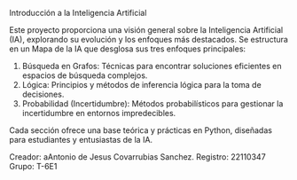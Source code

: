 Introducción a la Inteligencia Artificial

Este proyecto proporciona una visión general sobre la Inteligencia Artificial (IA), explorando su evolución y los enfoques más destacados. Se estructura en un Mapa de la IA que desglosa sus tres enfoques principales:

1. Búsqueda en Grafos: Técnicas para encontrar soluciones eficientes en espacios de búsqueda complejos.
2. Lógica: Principios y métodos de inferencia lógica para la toma de decisiones.
3. Probabilidad (Incertidumbre): Métodos probabilísticos para gestionar la incertidumbre en entornos impredecibles.

Cada sección ofrece una base teórica y prácticas en Python, diseñadas para estudiantes y entusiastas de la IA.

Creador: aAntonio de Jesus Covarrubias Sanchez.
Registro: 22110347  
Grupo: T-6E1 
